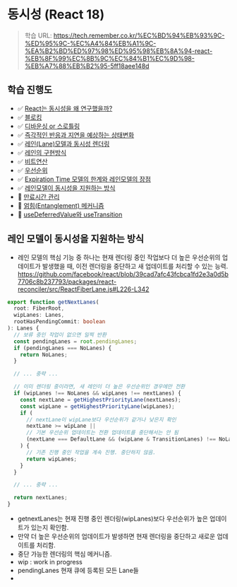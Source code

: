 # 동시성 (React 18)

> 학습 URL: https://tech.remember.co.kr/%EC%BD%94%EB%93%9C-%ED%95%9C-%EC%A4%84%EB%A1%9C-%EA%B2%BD%ED%97%98%ED%95%98%EB%8A%94-react-%EB%8F%99%EC%8B%9C%EC%84%B1%EC%9D%98-%EB%A7%88%EB%B2%95-5ff18aee148d

## 학습 진행도

- ✅ [React는 동시성을 왜 연구했을까?](/2025/01_August/250804_transition-1.md/#react는-동시성을-왜-연구-했을까)
- ✅ [블로킹](/2025/01_August/250804_transition-1.md/#블로킹)
- ✅ [디바운싱 or 스로틀링](/2025/01_August/250804_transition-1.md/#디바운싱-or-스로틀링)
- ✅ [즉각적인 반응과 지연을 예상하는 상태변화](/2025/01_August/250804_transition-1.md/#즉각적인-반응과-지연을-예상하는-상태변화)
- ✅ [레인(Lane)모델과 동시성 렌더링](/2025/01_August/250805_transition-2.md/#레인lane모델과-동시성-렌더링)
- ✅ [레인의 구현방식](/2025/01_August/250805_transition-2.md/#레인의-구현방식)
- ✅ [비트연산](/2025/01_August/250805_transition-2.md/#레인-모델이-비트-연산을-사용하는-이유)
- ✅ [우선순위](/2025/01_August/250805_transition-2.md/#이벤트와-레인의-우선순위)
- ✅ [Expiration Time 모델의 한계와 레인모델의 장점](/2025/01_August/250805_transition-2.md/#expiration-time-모델의-한계와-레인-모델의-장점)
- ✅ [레인모델이 동시성을 지원하는 방식](#레인-모델이-동시성을-지원하는-방식)
- 🚧 [만료시간 관리]()
- 🚧 [얽힘(Entanglement) 메커니즘]()
- 🚧 [useDeferredValue와 useTransition]()

## 레인 모델이 동시성을 지원하는 방식

- 레인 모델의 핵심 기능 중 하나는 현재 렌더링 중인 작업보다 더 높은 우선순위의 업데이트가 발생했을 때, 이전 렌더링을 중단하고 새 업데이트를 처리할 수 있는 능력.
  https://github.com/facebook/react/blob/39cad7afc43fcbca1fd2e3a0d5b7706c8b237793/packages/react-reconciler/src/ReactFiberLane.js#L226-L342

```ts
export function getNextLanes(
  root: FiberRoot,
  wipLanes: Lanes,
  rootHasPendingCommit: boolean
): Lanes {
  // 보류 중인 작업이 없으면 일찍 반환
  const pendingLanes = root.pendingLanes;
  if (pendingLanes === NoLanes) {
    return NoLanes;
  }

  // ... 중략 ...

  // 이미 렌더링 중이라면, 새 레인이 더 높은 우선순위인 경우에만 전환
  if (wipLanes !== NoLanes && wipLanes !== nextLanes) {
    const nextLane = getHighestPriorityLane(nextLanes);
    const wipLane = getHighestPriorityLane(wipLanes);
    if (
      // nextLane이 wipLane보다 우선순위가 같거나 낮은지 확인
      nextLane >= wipLane ||
      // 기본 우선순위 업데이트는 전환 업데이트를 중단해서는 안 됨
      (nextLane === DefaultLane && (wipLane & TransitionLanes) !== NoLanes)
    ) {
      // 기존 진행 중인 작업을 계속 진행. 중단하지 않음.
      return wipLanes;
    }
  }

  // ... 중략 ...

  return nextLanes;
}
```

- getnextLanes는 현재 진행 중인 렌더링(wipLanes)보다 우선순위가 높은 업데이트가 있는지 확인함.
- 만약 더 높은 우선순위의 업데이트가 발생하면 현재 렌더링을 중단하고 새로운 업데이트를 처리함.
- 중단 가능한 렌더링의 핵심 메커니즘.
- wip : work in progress
- pendingLanes 현재 큐에 등록된 모든 Lane들
-
